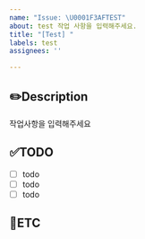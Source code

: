 ```yaml
---
name: "Issue: \U0001F3AFTEST"
about: test 작업 사항을 입력해주세요.
title: "[Test] "
labels: test
assignees: ''

---
```


✏️Description
-
작업사항을 입력해주세요

✅TODO
-
- [ ] todo
- [ ] todo
- [ ] todo

🐾ETC
-
